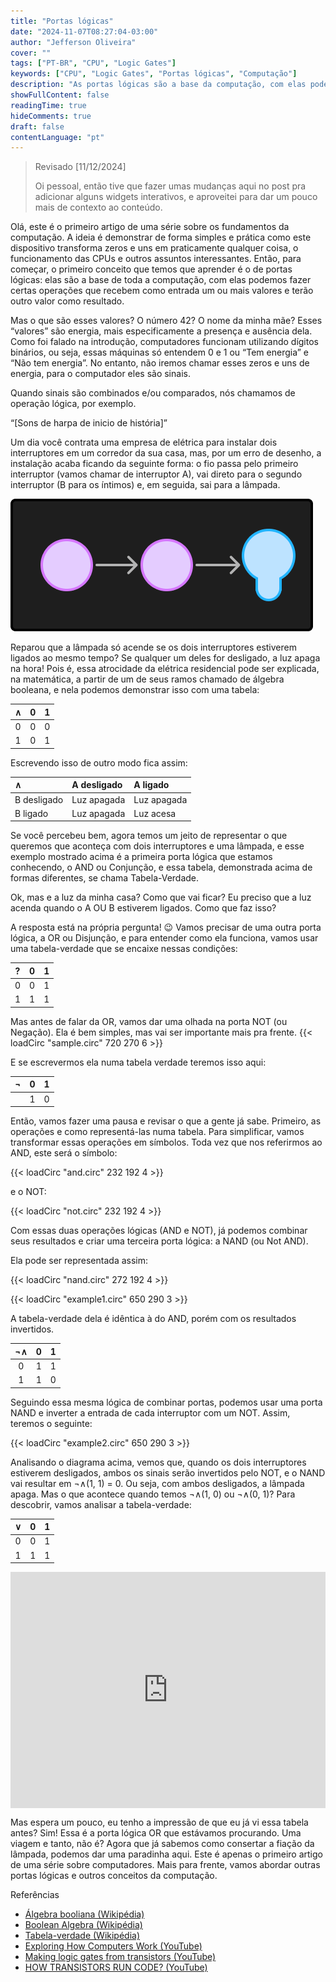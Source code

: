 ```yaml
---
title: "Portas lógicas"
date: "2024-11-07T08:27:04-03:00"
author: "Jefferson Oliveira"
cover: ""
tags: ["PT-BR", "CPU", "Logic Gates"]
keywords: ["CPU", "Logic Gates", "Portas lógicas", "Computação"]
description: "As portas lógicas são a base da computação, com elas podemos fazer operações binárias que calculam desde a soma de dois números até a execução um programa."
showFullContent: false
readingTime: true
hideComments: true
draft: false
contentLanguage: "pt"
---
```

> Revisado [11/12/2024]
>
> Oi pessoal, então tive que fazer umas mudanças aqui no post pra adicionar alguns widgets
> interativos, e aproveitei para dar um pouco mais de contexto ao conteúdo.

Olá, este é o primeiro artigo de uma série sobre os fundamentos da computação. A ideia é demonstrar de forma simples e prática como este dispositivo transforma zeros e uns em praticamente qualquer coisa, o funcionamento das CPUs e outros assuntos interessantes. Então, para começar, o primeiro conceito que temos que aprender é o de portas lógicas: elas são a base de toda a computação, com elas podemos fazer certas operações que recebem como entrada um ou mais valores e terão outro valor como resultado.

Mas o que são esses valores? O número 42? O nome da minha mãe? Esses “valores” são energia, mais especificamente a presença e ausência dela. Como foi falado na introdução, computadores funcionam utilizando dígitos binários, ou seja, essas máquinas só entendem 0 e 1 ou “Tem energia” e “Não tem energia”. No entanto, não iremos chamar esses zeros e uns de energia, para o computador eles são sinais.

Quando sinais são combinados e/ou comparados, nós chamamos de operação lógica, por exemplo.

“[Sons de harpa de inicio de história]”

Um dia você contrata uma empresa de elétrica para instalar dois interruptores em um corredor da sua casa, mas, por um erro de desenho, a instalação acaba ficando da seguinte forma: o fio passa pelo primeiro interruptor (vamos chamar de interruptor A), vai direto para o segundo interruptor (B para os íntimos) e, em seguida, sai para a lâmpada.

![](./CPUImageFrame1.png)

Reparou que a lâmpada só acende se os dois interruptores estiverem ligados ao mesmo tempo? Se qualquer um deles for desligado, a luz apaga na hora! Pois é, essa atrocidade da elétrica residencial pode ser explicada, na matemática, a partir de um de seus ramos chamado de álgebra booleana, e nela podemos demonstrar isso com uma tabela:

| ∧ | 0 | 1 |
| :-----: | :-----: | :-----: |
| 0 | 0 | 0 |
| 1 | 0 | 1 |

Escrevendo isso de outro modo fica assim:

| ∧ | A desligado | A ligado |
| :----- | :----- | :----- |
| B desligado | Luz apagada | Luz apagada |
| B ligado | Luz apagada | Luz acesa |

Se você percebeu bem, agora temos um jeito de representar o que queremos que aconteça com dois interruptores e uma lâmpada, e esse exemplo mostrado acima é a primeira porta lógica que estamos conhecendo, o AND ou Conjunção, e essa tabela, demonstrada acima de formas diferentes, se chama Tabela-Verdade.

Ok, mas e a luz da minha casa? Como que vai ficar? Eu preciso que a luz acenda quando o A OU B estiverem ligados. Como que faz isso?

A resposta está na própria pergunta! 😉 Vamos precisar de uma outra porta lógica, a OR ou Disjunção, e para entender como ela funciona, vamos usar uma tabela-verdade que se encaixe nessas condições:

| ? | 0 | 1 |
| :-----: | :-----: | :-----: |
| 0 | 0 | 1 |
| 1 | 1 | 1 |

Mas antes de falar da OR, vamos dar uma olhada na porta NOT (ou Negação). Ela é bem simples, mas vai ser importante mais pra frente.
{{< loadCirc "sample.circ" 720 270 6 >}}

E se escrevermos ela numa tabela verdade teremos isso aqui:

| ¬ | 0 | 1 |
| :-----: | :-----: | :-----: |
|  | 1 | 0 |

Então, vamos fazer uma pausa e revisar o que a gente já sabe. Primeiro, as operações e como representá-las numa tabela. Para simplificar, vamos transformar essas operações em símbolos. Toda vez que nos referirmos ao AND, este será o símbolo:

{{< loadCirc "and.circ" 232 192 4 >}}

e o NOT:

{{< loadCirc "not.circ" 232 192 4 >}}

Com essas duas operações lógicas (AND e NOT), já podemos combinar seus resultados e criar uma terceira porta lógica: a NAND (ou Not AND).

Ela pode ser representada assim:

{{< loadCirc "nand.circ" 272 192 4 >}}

{{< loadCirc "example1.circ" 650 290 3 >}}

A tabela-verdade dela é idêntica à do AND, porém com os resultados invertidos.

| ¬∧ | 0 | 1 |
| :-----: | :-----: | :-----: |
| 0 | 1 | 1 |
| 1 | 1 | 0 |

Seguindo essa mesma lógica de combinar portas, podemos usar uma porta NAND e inverter a entrada de cada interruptor com um NOT. Assim, teremos o seguinte:

{{< loadCirc "example2.circ" 650 290 3 >}}

Analisando o diagrama acima, vemos que, quando os dois interruptores estiverem desligados, ambos os sinais serão invertidos pelo NOT, e o NAND vai resultar em ¬∧(1, 1) = 0. Ou seja, com ambos desligados, a lâmpada apaga. Mas o que acontece quando temos ¬∧(1, 0) ou ¬∧(0, 1)? Para descobrir, vamos analisar a tabela-verdade:

| ∨ | 0 | 1 |
| :-----: | :-----: | :-----: |
| 0 | 0 | 1 |
| 1 | 1 | 1 |

<div style="width:100%;height:0;padding-bottom:75%;position:relative;"><iframe src="https://giphy.com/embed/n9h61thJkq6Xe" width="100%" height="100%" style="position:absolute" frameBorder="0" class="giphy-embed" allowFullScreen></iframe></div>

Mas espera um pouco, eu tenho a impressão de que eu já vi essa tabela antes? Sim! Essa é a porta lógica OR que estávamos procurando. Uma viagem e tanto, não é? Agora que já sabemos como consertar a fiação da lâmpada, podemos dar uma paradinha aqui. Este é apenas o primeiro artigo de uma série sobre computadores. Mais para frente, vamos abordar outras portas lógicas e outros conceitos da computação.

Referências

* [Álgebra booliana (Wikipédia)](https://pt.wikipedia.org/wiki/%C3%81lgebra_booliana)
* [Boolean Algebra (Wikipédia)](https://en.wikipedia.org/wiki/Boolean_algebra)
* [Tabela-verdade  (Wikipédia)](https://pt.wikipedia.org/wiki/Tabela-verdade)
* [Exploring How Computers Work (YouTube)](https://www.youtube.com/watch?v=QZwneRb-zqA)
* [Making logic gates from transistors (YouTube)](https://www.youtube.com/watch?v=sTu3LwpF6XI)
* [HOW TRANSISTORS RUN CODE? (YouTube)](https://www.youtube.com/watch?v=HjneAhCy2N4)
